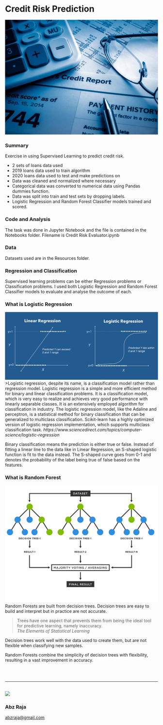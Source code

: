 # Credit Risk Prediction
<img src="Images/credit-risk.jpeg" width="600">


### Summary
Exercise in using Supervised Learning to predict credit risk. 
* 2 sets of loans data used
* 2019 loans data used to train algorithm
* 2020 loans data used to test and make predictions on
* Data was cleaned and normalized where necessary
* Categorical data was converted to numerical data using Pandas dummies function.
* Data was split into train and test sets by dropping labels.
* Logistic Regression and Random Forest Classifier models trained and scored.

### Code and Analysis
The task was done in Jupyter Notebook and the file is contained in the Notebooks folder. Filename is Credit Risk Evaluator.ipynb

### Data
Datasets used are in the Resources folder.


### Regression and Classification
Supervised learning problems can be either Regression problems or Classification problems.
I used both Logistic Regression and Random Forest Classifier models to evaluate and analyse the outcome of each.


### What is Logistic Regression
<img src="Images/linear_vs_logistic_regression.jpg" width="600">
>Logistic regression, despite its name, is a classification model rather than regression model. Logistic regression is a simple and more efficient method for binary and linear classification problems. It is a classification model, which is very easy to realize and achieves very good performance with linearly separable classes. It is an extensively employed algorithm for classification in industry. The logistic regression model, like the Adaline and perceptron, is a statistical method for binary classification that can be generalized to multiclass classification. Scikit-learn has a highly optimized version of logistic regression implementation, which supports multiclass classification task.
<cite>https://www.sciencedirect.com/topics/computer-science/logistic-regression</cite>

Binary classification means the prediction is either true or false. Instead of fitting a linear line to the data like in Linear Regression, an S-shaped logistic function is fit to the data instead. The S-shaped curve goes from 0-1 and denotes the probability of the label being true of false based on the features.


### What is Random Forest
<img src="Images/random-forest-diagram.svg" width="600">
Random Forests are built from decision trees. Decision trees are easy to build and interpret but in practice are not accurate.

> Trees have one aspect that prevents them from being the ideal tool for predictive learning, namely inaccuracy.
<br/><cite>The Elements of Statistical Learning</cite>

Decision trees work well with the data used to create them, but are not flexible when classifying new samples.

Random Forests combine the simplicity of decision trees with flexibility, resulting in a vast improvement in accuracy.

<br />
<br />
<hr />
<br />

<img width="150" src="https://drive.google.com/uc?export=view&id=1OH_TvDjISYpoKL_98Jx3CDFPM7Xp8J6H">

### Abz Raja
abzraja@gmail.com
